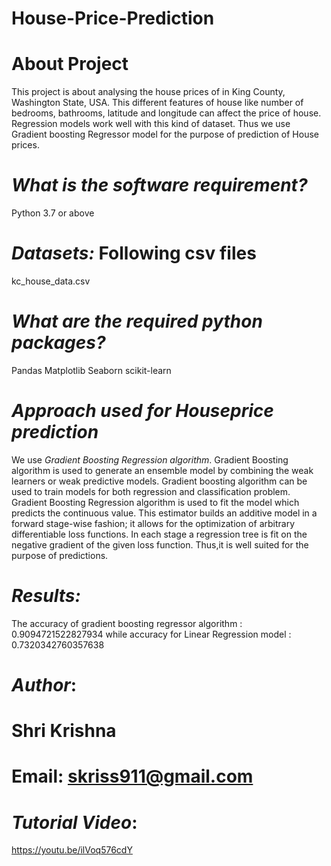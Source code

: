 # House-Price-Prediction
# **About Project**

This project is about analysing the house prices of in King County, Washington State, USA. This different features of house like number of bedrooms, bathrooms, latitude and longitude can affect the price of house. Regression models work well with this kind of dataset. Thus we use Gradient boosting Regressor model for the purpose of prediction of House prices.


# ***What is the software requirement?***

Python 3.7 or above

# ***Datasets:*** Following csv files

kc_house_data.csv


# ***What are the required python packages?***

Pandas
Matplotlib
Seaborn
scikit-learn


# ***Approach used for Houseprice prediction***

We use *Gradient Boosting Regression algorithm*.
Gradient Boosting algorithm is used to generate an ensemble model by combining the weak learners or weak predictive models. Gradient boosting algorithm can be used to train models for both regression and classification problem. Gradient Boosting Regression algorithm is used to fit the model which predicts the continuous value.
This estimator builds an additive model in a forward stage-wise fashion; it allows for the optimization of arbitrary differentiable loss functions. In each stage a regression tree is fit on the negative gradient of the given loss function.
Thus,it is well suited for the purpose of predictions.


# ***Results:***
The accuracy of gradient boosting regressor algorithm : 0.9094721522827934 
while accuracy for Linear Regression model : 0.7320342760357638


# ***Author***:
# Shri Krishna

# Email: skriss911@gmail.com


# ***Tutorial Video***:
https://youtu.be/ilVoq576cdY


